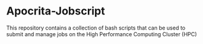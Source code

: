 # Apocrita-Jobscript
This repository contains a collection of bash scripts that can be used to submit and manage jobs on the High Performance Computing Cluster (HPC)
